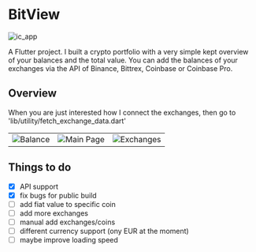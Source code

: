 # BitView

![ic_app](https://user-images.githubusercontent.com/35738310/56090106-c0db8880-5e9d-11e9-8993-9a49208c5347.png)



A Flutter project. I built a crypto portfolio with a very simple kept overview of your balances and the total value.
You can add the balances of your exchanges via the API of Binance, Bittrex, Coinbase or Coinbase Pro.

## Overview
When you are just interested how I connect the exchanges, then go to 'lib/utility/fetch_exchange_data.dart'

|                                   |                                           |                                 |
|      :---------:                  |            :------------------:           |   :----------------------:      | 
| ![Balance](https://user-images.githubusercontent.com/35738310/56091858-7addef00-5eb4-11e9-8315-25f0635a320e.png) | ![Main Page](https://user-images.githubusercontent.com/35738310/56091829-220e5680-5eb4-11e9-9c5c-bc4b435dffc6.png) | ![Exchanges](https://user-images.githubusercontent.com/35738310/56091861-829d9380-5eb4-11e9-84e2-b1cae9c0db6d.png) |
                                                       
## Things to do

- [x] API support
- [x] fix bugs for public build
- [ ] add fiat value to specific coin
- [ ] add more exchanges
- [ ] manual add exchanges/coins
- [ ] different currency support (ony EUR at the moment)
- [ ] maybe improve loading speed
